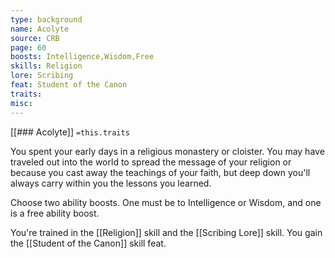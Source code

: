 ```yaml
---
type: background
name: Acolyte 
source: CRB
page: 60
boosts: Intelligence,Wisdom,Free
skills: Religion
lore: Scribing
feat: Student of the Canon
traits: 
misc: 
---
```


[[### Acolyte]]
`=this.traits`


You spent your early days in a religious monastery or cloister. You may have traveled out into the world to spread the message of your religion or because you cast away the teachings of your faith, but deep down you'll always carry within you the lessons you learned.

Choose two ability boosts. One must be to Intelligence or Wisdom, and one is a free ability boost.

You're trained in the [[Religion]] skill and the [[Scribing Lore]] skill. You gain the [[Student of the Canon]] skill feat.

